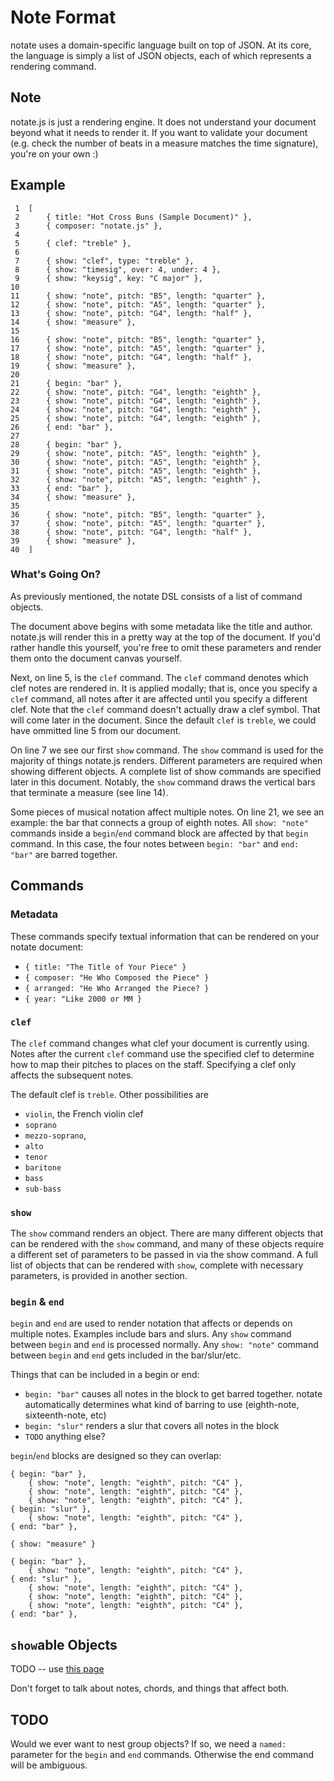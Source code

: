 
Note Format
===========

notate uses a domain-specific language built on top of JSON. At its core, the
language is simply a list of JSON objects, each of which represents a rendering
command.

## Note

notate.js is just a rendering engine. It does not understand your document
beyond what it needs to render it. If you want to validate your document (e.g.
check the number of beats in a measure matches the time signature), you're on
your own :)

## Example

     1  [
     2      { title: "Hot Cross Buns (Sample Document)" },
     3      { composer: "notate.js" },
     4
     5      { clef: "treble" },
     6
     7      { show: "clef", type: "treble" },
     8      { show: "timesig", over: 4, under: 4 },
     9      { show: "keysig", key: "C major" },
    10
    11      { show: "note", pitch: "B5", length: "quarter" },
    12      { show: "note", pitch: "A5", length: "quarter" },
    13      { show: "note", pitch: "G4", length: "half" },
    14      { show: "measure" },
    15
    16      { show: "note", pitch: "B5", length: "quarter" },
    17      { show: "note", pitch: "A5", length: "quarter" },
    18      { show: "note", pitch: "G4", length: "half" },
    19      { show: "measure" },
    20
    21      { begin: "bar" },
    22      { show: "note", pitch: "G4", length: "eighth" },
    23      { show: "note", pitch: "G4", length: "eighth" },
    24      { show: "note", pitch: "G4", length: "eighth" },
    25      { show: "note", pitch: "G4", length: "eighth" },
    26      { end: "bar" },
    27      
    28      { begin: "bar" },
    29      { show: "note", pitch: "A5", length: "eighth" },
    30      { show: "note", pitch: "A5", length: "eighth" },
    31      { show: "note", pitch: "A5", length: "eighth" },
    32      { show: "note", pitch: "A5", length: "eighth" },
    33      { end: "bar" },
    34      { show: "measure" },
    35
    36      { show: "note", pitch: "B5", length: "quarter" },
    37      { show: "note", pitch: "A5", length: "quarter" },
    38      { show: "note", pitch: "G4", length: "half" },
    39      { show: "measure" },
    40  ]

### What's Going On?

As previously mentioned, the notate DSL consists of a list of command objects. 

The document above begins with some metadata like the title and author.
notate.js will render this in a pretty way at the top of the document. If you'd
rather handle this yourself, you're free to omit these parameters and render
them onto the document canvas yourself.

Next, on line 5, is the `clef` command. The `clef` command denotes which clef
notes are rendered in. It is applied modally; that is, once you specify a
`clef` command, all notes after it are affected until you specify a different
clef. Note that the `clef` command doesn't actually draw a clef symbol. That
will come later in the document. Since the default `clef` is `treble`, we could
have ommitted line 5 from our document.

On line 7 we see our first `show` command. The `show` command is used for the
majority of things notate.js renders. Different parameters are required when
showing different objects. A complete list of show commands are specified later
in this document. Notably, the `show` command draws the vertical bars that
terminate a measure (see line 14).

Some pieces of musical notation affect multiple notes. On line 21, we see an
example: the bar that connects a group of eighth notes. All `show: "note"`
commands inside a `begin`/`end` command block are affected by that `begin`
command. In this case, the four notes between `begin: "bar"` and `end: "bar"`
are barred together.

## Commands

### Metadata

These commands specify textual information that can be rendered on your notate
document:

* `{ title: "The Title of Your Piece" }`
* `{ composer: "He Who Composed the Piece" }`
* `{ arranged: "He Who Arranged the Piece? }`
* `{ year: "Like 2000 or MM }`

### `clef`

The `clef` command changes what clef your document is currently using. Notes
after the current `clef` command use the specified clef to determine how to map
their pitches to places on the staff. Specifying a clef only affects the
subsequent notes.

The default clef is `treble`. Other possibilities are 

* `violin`, the French violin clef
* `soprano`
* `mezzo-soprano`,
* `alto`
* `tenor`
* `baritone`
* `bass`
* `sub-bass`

### `show`

The `show` command renders an object. There are many different objects that can
be rendered with the `show` command, and many of these objects require a
different set of parameters to be passed in via the show command. A full list
of objects that can be rendered with `show`, complete with necessary
parameters, is provided in another section.

### `begin` & `end`

`begin` and `end` are used to render notation that affects or depends on
multiple notes. Examples include bars and slurs. Any `show` command between
`begin` and `end` is processed normally. Any `show: "note"` command between
`begin` and `end` gets included in the bar/slur/etc.

Things that can be included in a begin or end:

* `begin: "bar"` causes all notes in the block to get barred together. notate
  automatically determines what kind of barring to use (eighth-note,
  sixteenth-note, etc)
* `begin: "slur"` renders a slur that covers all notes in the block
* `TODO` anything else?

`begin`/`end` blocks are designed so they can overlap:

    { begin: "bar" },
        { show: "note", length: "eighth", pitch: "C4" },
        { show: "note", length: "eighth", pitch: "C4" },
        { show: "note", length: "eighth", pitch: "C4" },
    { begin: "slur" },
        { show: "note", length: "eighth", pitch: "C4" },
    { end: "bar" },

    { show: "measure" }

    { begin: "bar" },
        { show: "note", length: "eighth", pitch: "C4" },
    { end: "slur" },
        { show: "note", length: "eighth", pitch: "C4" },
        { show: "note", length: "eighth", pitch: "C4" },
        { show: "note", length: "eighth", pitch: "C4" },
    { end: "bar" },

## `show`able Objects

TODO -- use [this page](http://en.wikipedia.org/wiki/List_of_musical_symbols) 

Don't forget to talk about notes, chords, and things that affect both.

## TODO

Would we ever want to nest group objects? If so, we need a `named: ` parameter
for the `begin` and `end` commands. Otherwise the end command will be
ambiguous.

